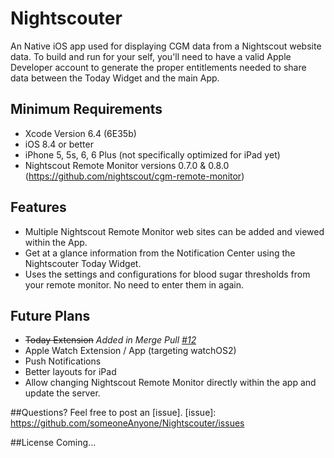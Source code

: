 # Nightscouter
An Native iOS app used for displaying CGM data from a Nightscout website data. To build and run for your self, you'll need to have a valid Apple Developer account to generate the proper entitlements needed to share data between the Today Widget and the main App.

## Minimum Requirements
- Xcode Version 6.4 (6E35b)
- iOS 8.4 or better
- iPhone 5, 5s, 6, 6 Plus (not specifically optimized for iPad yet)
- Nightscout Remote Monitor versions 0.7.0 & 0.8.0 (https://github.com/nightscout/cgm-remote-monitor)

## Features
- Multiple Nightscout Remote Monitor web sites can be added and viewed within the App.
- Get at a glance information from the Notification Center using the Nightscouter Today Widget.
- Uses the settings and configurations for blood sugar thresholds from your remote monitor. No need to enter them in again.

## Future Plans
- ~~Today Extension~~ *Added in Merge Pull [#12](https://github.com/someoneAnyone/Nightscouter/commit/9b1120726ea64faca3b0dd859b7caa8d32e4b797)*
- Apple Watch Extension / App (targeting watchOS2)
- Push Notifications
- Better layouts for iPad
- Allow changing Nightscout Remote Monitor directly within the app and update the server.

##Questions?
Feel free to post an [issue].
[issue]: https://github.com/someoneAnyone/Nightscouter/issues

##License
Coming...
